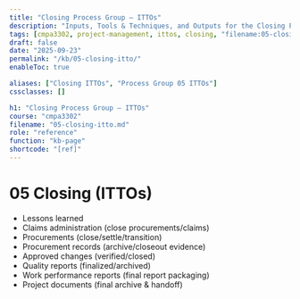 ```yaml
---
title: "Closing Process Group – ITTOs"
description: "Inputs, Tools & Techniques, and Outputs for the Closing Process Group."
tags: [cmpa3302, project-management, ittos, closing, "filename:05-closing-itto.md"]
draft: false
date: "2025-09-23"
permalink: "/kb/05-closing-itto/"
enableToc: true

aliases: ["Closing ITTOs", "Process Group 05 ITTOs"]
cssclasses: []

h1: "Closing Process Group – ITTOs"
course: "cmpa3302"
filename: "05-closing-itto.md"
role: "reference"
function: "kb-page"
shortcode: "[ref]"
---
```


# 05 Closing (ITTOs)
- Lessons learned
- Claims administration (close procurements/claims)
- Procurements (close/settle/transition)
- Procurement records (archive/closeout evidence)
- Approved changes (verified/closed)
- Quality reports (finalized/archived)
- Work performance reports (final report packaging)
- Project documents (final archive & handoff)
